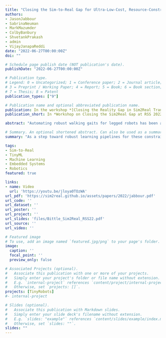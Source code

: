```yaml
---
title: "Closing the Sim-to-Real Gap for Ultra-Low-Cost, Resource-Constrained, Quadruped Robot Platforms"
authors:
- JasonJabbour
- SabrinaNeuman
- MarkMazumder
- ColbyBanbury
- ShvetankPrakash
- admin
- VijayJanapaReddi
date: "2022-06-27T00:00:00Z"
doi: ""

# Schedule page publish date (NOT publication's date).
publishDate: "2022-06-27T00:00:00Z"

# Publication type.
# Legend: 0 = Uncategorized; 1 = Conference paper; 2 = Journal article;
# 3 = Preprint / Working Paper; 4 = Report; 5 = Book; 6 = Book section;
# 7 = Thesis; 8 = Patent
publication_types: ["9"]

# Publication name and optional abbreviated publication name.
publication: In the workshop *[Closing the Reality Gap in Sim2Real Transfer for Robotics](https://sim2real.github.io/)* at *[Robotics Science and Systems (RSS) 2022](https://roboticsconference.org/)*
publication_short: In *Workshop on Closing the Sim2Real Gap at RSS 2022*

abstract: "Automating robust walking gaits for legged robots has been a long-standing challenge. Previous work has achieved robust locomotion gaits on sophisticated quadruped hardware platforms through the use of reinforcement learning and imitation learning. However, these approaches do not consider the strict constraints of ultra-low-cost robot platforms with limited computing resources, few sensors, and restricted actuation. These constrained robot platforms require special attention to successfully transfer skills learned in simulation to reality. As a step toward robust learning pipelines for these constrained robot platforms, we demonstrate how existing state-of-the-art imitation learning pipelines can be modified and augmented to support low-cost, limited hardware. By reducing our model’s observational space, leveraging TinyML to quantize our model, and adjusting the model outputs through post-processing, we are able to learn and deploy successful walking gaits on an 8-DoF, $299 (USD) toy quadruped robot that has reduced actuation and sensor feedback, as well as limited computing resources. A video of our current results can be found at: [https://youtu.be/jloya0TOzWA](https://youtu.be/jloya0TOzWA)."

# Summary. An optional shortened abstract. Can also be used as a summary for an extended abstract or poster etc.
summary: "As a step toward robust learning pipelines for these constrained robot platforms, we demonstrate how existing state-of-the-art imitation learning pipelines can be modified and augmented to support low-cost, limited hardware. By reducing our model’s observational space, leveraging TinyML to quantize our model, and adjusting the model outputs through post-processing, we are able to learn and deploy successful walking gaits on an 8-DoF, $299 (USD) toy quadruped robot that has reduced actuation and sensor feedback, as well as limited computing resources."

tags:
- Sim-to-Real
- TinyML
- Machine Learning
- Embedded Systems
- Robotics
featured: true

links:
- name: Video
  url: 'https://youtu.be/jloya0TOzWA'
url_pdf: 'https://sim2real.github.io/assets/papers/2022/jabbour.pdf'
url_code: ''
url_dataset: ''
url_poster: ''
url_project: ''
url_slides: 'files/Bittle_Sim2Real_RSS22.pdf'
url_source: ''
url_video: ''

# Featured image
# To use, add an image named `featured.jpg/png` to your page's folder. 
image:
  caption: ''
  focal_point: ''
  preview_only: false

# Associated Projects (optional).
#   Associate this publication with one or more of your projects.
#   Simply enter your project's folder or file name without extension.
#   E.g. `internal-project` references `content/project/internal-project/index.md`.
#   Otherwise, set `projects: []`.
projects: [TinyRobots]
#- internal-project

# Slides (optional).
#   Associate this publication with Markdown slides.
#   Simply enter your slide deck's filename without extension.
#   E.g. `slides: "example"` references `content/slides/example/index.md`.
#   Otherwise, set `slides: ""`.
slides: ""
---
```


<!-- {{% alert note %}}
Click the *Cite* button above to demo the feature to enable visitors to import publication metadata into their reference management software.
{{% /alert %}}

{{% alert note %}}
Click the *Slides* button above to demo Academic's Markdown slides feature.
{{% /alert %}} -->

<!-- Supplementary notes can be added here, including [code and math](https://sourcethemes.com/academic/docs/writing-markdown-latex/). -->

